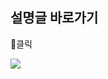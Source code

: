 ## 설명글 바로가기 

🔻클릭

[![](https://velog.velcdn.com/images/jjinichoi/post/ff3bf3d7-a91a-4862-b804-b0d616a95ad4/image.jpg)](https://velog.io/@jjinichoi/series/%EC%9C%A0%ED%8A%9C%EB%B8%8C-%ED%81%B4%EB%A1%A0%EC%BD%94%EB%94%A9)
